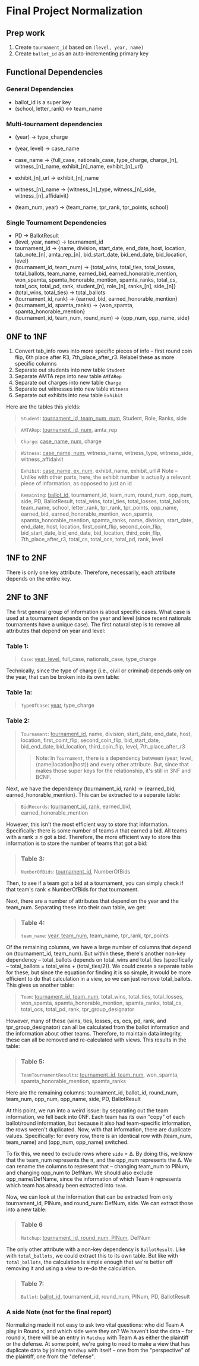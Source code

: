 # Final Project Normalization
## Prep work
1. Create `tournament_id` based on `(level, year, name)` 
2. Create `ballot_id` as an auto-incrementing primary key

## Functional Dependencies
### General Dependencies
- ballot_id is a super key
- (school, letter_rank) <-> team_name

### Multi-tournament dependencies
- (year) -> type_charge
- (year, level) -> case_name
- case_name -> {full_case, nationals_case, type_charge, charge\_[n], witness\_[n]\_name, exhibit\_[n]\_name, exhibit\_[n]\_url}
- exhibit\_[n]\_url -> exhibit\_[n]\_name
- witness\_[n]\_name -> {witness\_[n]\_type, witness\_[n]\_side, witness\_[n]\_affidaivit}

- (team_num, year) -> {team_name, tpr_rank, tpr_points, school}

### Single Tournament Dependencies
- PD -> BallotResult
- (level, year, name) -> tournament_id
- tournament_id -> {name, division, start_date, end_date, host, location, tab_note_[n], amta_rep_[n], bid_start_date, bid_end_date, bid_location, level}
- (tournament_id, team_num) -> {total_wins, total_ties, total_losses, total_ballots, team_name, earned_bid, earned_honorable_mention, won_spamta, spamta_honorable_mention, spamta_ranks, total_cs, total_ocs, total_pd, rank, student\_[n], role\_[n], ranks\_[n], side\_[n]}
- (total_wins, total_ties) -> total_ballots
- (tournament_id, rank) -> {earned_bid, earned_honorable_mention}
- (tournament_id, spamta_ranks) -> {won_spamta, spamta_honorable_mention}
- (tournament_id, team_num, round_num) -> {opp_num, opp_name, side}

## 0NF to 1NF
1. Convert tab_info rows into more specific pieces of info – first round coin flip, 6th place after R3, 7th_place_after_r3. Relabel these as more specific columns
2. Separate out students into new table `Student`
3. Separate AMTA reps into new table `AMTARep`
4. Separate out charges into new table `Charge`
5. Separate out witnesses into new table `Witness`
6. Separate out exhibits into new table `Exhibit`

Here are the tables this yields:

> `Student`: <u>tournament_id, team_num, num</u>, Student, Role, Ranks, side

> `AMTARep`: <u>tournament_id, num</u>, amta_rep

> `Charge`: <u>case_name, num</u>, charge

> `Witness`: <u>case_name, num</u>, witness_name, witness_type, witness_side, witness_affidaivit

> `Exhibit`: <u>case_name, ex_num</u>, exhibit_name, exhibit_url # Note – Unlike with other parts, here, the exhibit number is actually a relevant piece of information, as opposed to just an id

> `Remaining`: <u>ballot_id</u>, tournament_id, team_num, round_num, opp_num, side, PD, BallotResult, total_wins, total_ties, total_losses, total_ballots, team_name, school, letter_rank, tpr_rank, tpr_points, opp_name, earned_bid, earned_honorable_mention, won_spamta, spamta_honorable_mention, spamta_ranks, name, division, start_date, end_date, host, location, first_coint_flip, second_coin_flip, bid_start_date, bid_end_date, bid_location, third_coin_flip, 7th_place_after_r3, total_cs, total_ocs, total_pd, rank, level

## 1NF to 2NF
There is only one key attribute. Therefore, necessarily, each attribute depends on the entire key.

## 2NF to 3NF
The first general group of information is about specific cases. What case is used at a tournament depends on the year and level (since recent nationals tournaments have a unique case). The first natural step is to remove all attributes that depend on year and level:

### Table 1:
> `Case`: <u>year, level</u>, full_case, nationals_case, type_charge

Technically, since the type of charge (i.e., civil or criminal) depends only on the year, that can be broken into its own table:
### Table 1a:
> `TypeOfCase`: <u>year</u>, type_charge

### Table 2: 
> `Tournament`: <u>tournament_id</u>, name, division, start_date, end_date, host, location, first_coint_flip, second_coin_flip, bid_start_date, bid_end_date, bid_location, third_coin_flip, level, 7th_place_after_r3
>> Note: In `Tournament`, there is a dependency between (year, level, (name|location|host)) and every other attribute. But, since that makes those super keys for the relationship, it's still in 3NF and BCNF.

Next, we have the dependency (tournament_id, rank) -> {earned_bid, earned_honorable_mention}. This can be extracted to a separate table:

> `BidRecords`: <u>tournament_id, rank</u>, earned_bid, earned_honorable_mention

However, this isn't the most efficient way to store that information. Specifically: there is some number of teams _n_ that earned a bid. All teams with a rank ≤ _n_ got a bid. Therefore, the more efficient way to store this information is to store the number of teams that got a bid:

> ### Table 3:
> `NumberOfBids`: <u>tournament_id</u>, NumberOfBids

Then, to see if a team got a bid at a tournament, you can simply check if that team's rank ≤ NumberOfBids for that tournament.

Next, there are a number of attributes that depend on the year and the team_num. Separating these into their own table, we get:

> ### Table 4:
> `team_name`: <u>year, team_num</u>, team_name, tpr_rank, tpr_points

Of the remaining columns, we have a large number of columns that depend on (tournament_id, team_num). But within these, there's another non-key dependency – total_ballots depends on total_wins and total_ties (specifically – total_ballots = total_wins + (total_ties/2)). We could create a separate table for these, but since the equation for finding it is so simple, it would be more efficient to do that calculation in a view, so we can just remove total_ballots. This gives us another table:

> `Team`: <u>tournament_id, team_num</u>, total_wins, total_ties, total_losses, won_spamta, spamta_honorable_mention, spamta_ranks, total_cs, total_ocs, total_pd, rank, tpr_group_designator

However, many of these (wins, ties, losses, cs, ocs, pd, rank, and tpr_group_designator) can all be calculated from the ballot information and the information about other teams. Therefore, to maintain data integrity, these can all be removed and re-calculated with views. This results in the table:

> ### Table 5: 
> `TeamTournamentResults`: <u>tournament_id, team_num</u>, won_spamta, spamta_honorable_mention, spamta_ranks

Here are the remaining columns: tournament_id, ballot_id, round_num, team_num, opp_num, opp_name, side, PD, BallotResult

At this point, we run into a weird issue: by separating out the team information, we fell back into 0NF. Each team has its own "copy" of each ballot/round information, but because it also had team-specific information, the rows weren't duplicated. Now, with that information, there are duplicate values. Specifically: for every row, there is an identical row with (team_num, team_name) and (opp_num, opp_name) switched.

To fix this, we need to exclude rows where `side` = ∆. By doing this, we know that the team_num represents the π, and the opp_num represents the ∆. We can rename the columns to represent that – changing team_num to PlNum, and changing opp_num to DefNum. We should also exclude opp_name/DefName, since the information of which Team # represents which team has already been extracted into `Team`.

Now, we can look at the information that can be extracted from only tournament_id, PlNum, and round_num: DefNum, side. We can extract those into a new table:

> ### Table 6
> `Matchup`: <u>tournament_id, round_num, PlNum</u>, DefNum

The only other attribute with a non-key dependency is `BallotResult`. Like with `total_ballots`, we could extract this to its own table. But like with `total_ballots`, the calculation is simple enough that we're better off removing it and using a view to re-do the calculation.

> ### Table 7:
> `Ballot`: <u>ballot_id</u>, tournament_id, round_num, PlNum, PD, BallotResult

### A side Note (not for the final report)
Normalizing made it not easy to ask two vital questions: who did Team A play in Round x, and which side were they on? We haven't lost the data – for round x, there will be an entry in `Matchup` with Team A as either the plaintiff or the defense. At some point, we're going to need to make a view that has duplicate data by joining `Matchup` with itself – one from the "perspective" of the plaintiff, one from the "defense".
